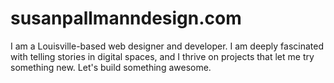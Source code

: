 # susanpallmanndesign.com
I am a Louisville-based web designer and developer. I am deeply fascinated with telling stories in digital spaces, and I thrive on projects that let me try something new. Let's build something awesome.
